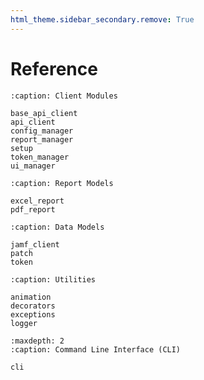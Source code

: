 ```yaml
---
html_theme.sidebar_secondary.remove: True
---
```


# Reference

```{toctree}
:caption: Client Modules

base_api_client
api_client
config_manager
report_manager
setup
token_manager
ui_manager
```

```{toctree}
:caption: Report Models

excel_report
pdf_report
```

```{toctree}
:caption: Data Models

jamf_client
patch
token
```

```{toctree}
:caption: Utilities

animation
decorators
exceptions
logger
```

```{toctree}
:maxdepth: 2
:caption: Command Line Interface (CLI)

cli
```
